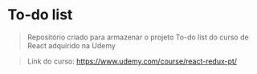 # To-do list

> Repositório criado para armazenar o projeto To-do list do curso de React adquirido na Udemy

> Link do curso: https://www.udemy.com/course/react-redux-pt/
